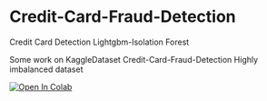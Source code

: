 # Credit-Card-Fraud-Detection
Credit Card Detection Lightgbm-Isolation Forest

Some work on KaggleDataset Credit-Card-Fraud-Detection
Highly imbalanced dataset

[![Open In Colab](https://colab.research.google.com/assets/colab-badge.svg)](https://drive.google.com/file/d/1fgq0ZZxwSMBzd8G1u_GymT8FhnjtdyXl/view?usp=sharing)
